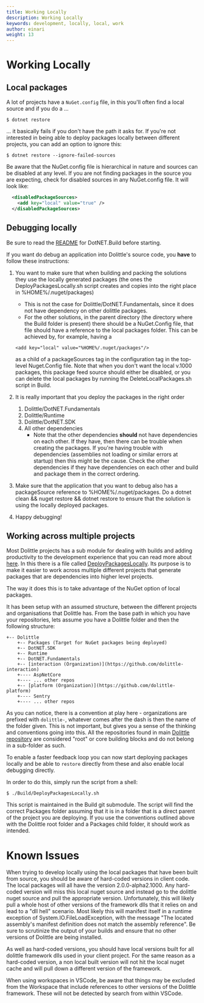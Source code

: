 ```yaml
---
title: Working Locally
description: Working Locally
keywords: development, locally, local, work
author: einari
weight: 13
---
```


# Working Locally

## Local packages

A lot of projects have a `NuGet.config` file, in this you'll often find a local source and if you do a ...

```shell
$ dotnet restore
```

... it basically fails if you don't have the path it asks for.
If you're not interested in being able to deploy packages locally between different projects, you can add an option
to ignore this:

```shell
$ dotnet restore --ignore-failed-sources
```

Be aware that the NuGet.config file is hierarchical in nature and sources can be disabled at any level. If you are not finding
packages in the source you are expecting, check for disabled sources in any NuGet.config file. It will look like:

```xml
  <disabledPackageSources>
    <add key="local" value="true" />
  </disabledPackageSources>
```

## Debugging locally

Be sure to read the [README](https://github.com/dolittle/DotNET.Build/blob/master/README.md) for DotNET.Build before starting.

If you want do debug an application into Dolittle's source code, you **have** to follow these instructions:

1. You want to make sure that when building and packing the solutions they use the locally generated packages (the ones the DeployPackagesLocally.sh script creates and copies into the right place in %HOME%/.nuget/packages)
    - This is not the case for Dolittle/DotNET.Fundamentals, since it does not have dependency on other dolittle packages.
    - For the other solutions, in the parent directory (the directory where the Build folder is present) there should be a NuGet.Config file, that file should have a reference to the local packages folder.
      This can be achieved by, for example, having a
    ```
    <add key="local" value="%HOME%/.nuget/packages"/>
    ```
    as a child of a packageSources tag in the configuration tag in the top-level Nuget.Config file.
    Note that when you don't want the local v.1000 packages, this package feed source should either be disabled, or you can delete the local packages by running the DeleteLocalPackages.sh script in Build.
2. It is really important that you deploy the packages in the right order

    1. Dolittle/DotNET.Fundamentals
    2. Dolittle/Runtime
    3. Dolittle/DotNET.SDK
    4. All other dependencies
        - Note that the other dependencies **should** not have dependencies on each other. If they have, then there can be trouble when creating the packages.
          If you're having trouble with dependencies (assemblies not loading or similar errors at startup) then this might be the cause. Check the other dependencies if they have dependencies on each other and build and package them in the correct ordering.

3. Make sure that the application that you want to debug also has a packageSource reference to %HOME%/.nuget/packages. Do a dotnet clean && nuget restore && dotnet restore to ensure that the solution is using the locally deployed packages.

4. Happy debugging!

## Working across multiple projects

Most Dolittle projects has a sub module for dealing with builds and adding productivity to the development experience that you can read more about [here](https://github.com/dolittle/DotNET.Build).
In this there is a file called [DeployPackagesLocally](https://github.com/dolittle/DotNET.Build/blob/master/DeployPackagesLocally.sh).
Its purpose is to make it easier to work across multiple different projects that generate packages that are dependencies into higher level
projects.

The way it does this is to take advantage of the NuGet option of local packages.

It has been setup with an assumed structure, between the different projects and organisations that Dolittle has.
From the base path in which you have your repositories, lets assume you have a Dolittle folder and then the following structure:

```shell
+-- Dolittle
    +-- Packages (Target for NuGet packages being deployed)
    +-- DotNET.SDK
    +-- Runtime
    +-- DotNET.Fundamentals
    +-- [interaction (Organization)](https://github.com/dolittle-interaction)
    +---- AspNetCore
    +---- ... other repos
    +-- [platform (Organization)](https://github.com/dolittle-platform)
    +---- Sentry
    +---- ... other repos
```

As you can notice, there is a convention at play here - organizations are prefixed with `dolittle-`, whatever comes after the dash is then the name of the folder given. This is not important, but gives you a sense of the thinking and conventions going into this. All the repositories found in main [Dolittle repository](https://github.com/dolittle) are considered "root" or core building blocks and do not belong in a sub-folder as such.

To enable a faster feedback loop you can now start deploying packages locally and be able to `restore` directly from these
and also enable local debugging directly.

In order to do this, simply run the script from a shell:

```shell
$ ./Build/DeployPackagesLocally.sh
```

This script is maintained in the Build git submodule. The script will find the correct Packages folder assuming that it is in a folder that is a direct parent of the project you are deploying. If you use the conventions outlined above with the Dolittle root folder and a Packages child folder, it should work as intended.

# Known Issues

When trying to develop locally using the local packages that have been built from source, you should be aware of hard-coded versions in client code. The local packages will all have the version 2.0.0-alpha2.1000. Any hard-coded version will miss this local nuget source and instead go to the dolittle nuget source and pull the appropriate version. Unfortunately, this will likely pull a whole host of
other versions of the framework dlls that it relies on and lead to a "dll hell" scenario. Most likely this will manifest itself in a runtime exception of System.IO.FileLoadException, with the message "The located assembly's manifest definition does not match the assembly reference". Be sure to scrutinize the output of your builds and ensure that no other versions of Dolittle are being installed.

As well as hard-coded versions, you should have local versions built for all dolittle framework dlls used in your client project. For the same reason as a hard-coded version, a non local built version will not hit the local nuget cache and will pull down a different version of the framework.

When using workspaces in VSCode, be aware that things may be excluded from the Workspace that include references to other versions of the Dolittle framework. These will not be detected by search from within VSCode.
